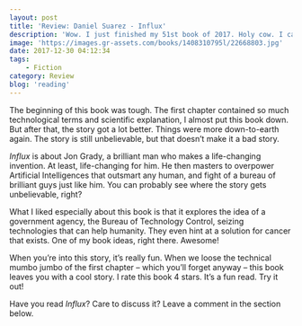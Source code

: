 ```yaml
---
layout: post
title: 'Review: Daniel Suarez - Influx'
description: 'Wow. I just finished my 51st book of 2017. Holy cow. I can&#8217;t believe that number! After _How Google Works_, I thought I&#8217;d start reading <em>Influx</em> and see. Quite sure I&#8217;d finish it next month. And now BAM, it&#8217;s done! Get ready for my last review of 2017. Crap, now I got to revise my previous post about my 2017 in books. Oh well, here&#8217;s my view on <em>Influx</em> by Daniel Suarez.'
image: 'https://images.gr-assets.com/books/1408310795l/22668803.jpg'
date: 2017-12-30 04:12:34
tags:
    - Fiction
category: Review
blog: 'reading'
---
```

The beginning of this book was tough. The first chapter contained so much technological terms and scientific explanation, I almost put this book down. But after that, the story got a lot better. Things were more down-to-earth again. The story is still unbelievable, but that doesn&#8217;t make it a bad story.

<em>Influx</em> is about Jon Grady, a brilliant man who makes a life-changing invention. At least, life-changing for him. He then masters to overpower Artificial Intelligences that outsmart any human, and fight of a bureau of brilliant guys just like him. You can probably see where the story gets unbelievable, right?

What I liked especially about this book is that it explores the idea of a government agency, the Bureau of Technology Control, seizing technologies that can help humanity. They even hint at a solution for cancer that exists. One of my book ideas, right there. Awesome!

When you&#8217;re into this story, it&#8217;s really fun. When we loose the technical mumbo jumbo of the first chapter &#8211; which you&#8217;ll forget anyway &#8211; this book leaves you with a cool story. I rate this book 4 stars. It&#8217;s a fun read. Try it out!

Have you read <em>Influx</em>? Care to discuss it? Leave a comment in the section below.